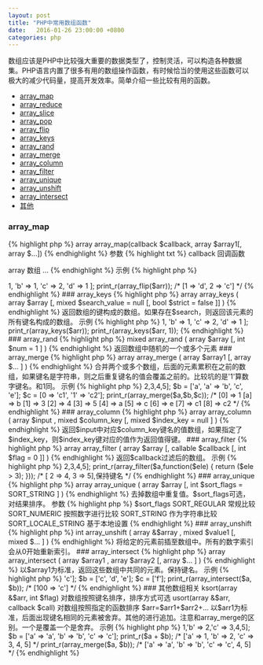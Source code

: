 ```yaml
---
layout: post
title: "PHP中常用数组函数"
date:   2016-01-26 23:00:00 +0800
categories: php
---
```

数组应该是PHP中比较强大重要的数据类型了，控制灵活，可以构造各种数据集。PHP语言内置了很多有用的数组操作函数，有时候恰当的使用这些函数可以极大的减少代码量，提高开发效率。简单介绍一些比较有用的函数。

* [array_map](#arraymap)
* [array_reduce](#arrayreduce)
* [array_slice](#arrayslice)
* [array_pop](#arraypop)
* [array_flip](#arrayflip)
* [array_keys](#arraykeys)
* [array_rand](#arrayrand)
* [array_merge](#arraymerge)
* [array_column](#arraycolumn)
* [array_filter](#arrayfilter)
* [array_unique](#arrayunique)
* [array_unshift](#arrayunshift)
* [array_intersect](#arrayintersect)
* [其他](#section)

### array_map

{% highlight php %}
array array_map(callback $callback, array $array1[, array $...])
{% endhighlight %}
参数
{% highlight txt %}
callback
回调函数

array
数组
...
{% endhighlight %}
示例
{% highlight php %}
<?php
$arr = ['i', 'love', 'u'];
print_r(array_map(function($ele){
     return strlen($ele);
}, $arr));
/* [1, 4, 1] */
{% endhighlight %}

### array_reduce
{% highlight php %}
mixed array_reduce(array $arr, callback $callback [, mixed $initial])
{% endhighlight %}
该函数，迭代的将回调函数应用于数组中的每一个元素进行计算，最后返回一个单一的值。说到这里还是很迷惑，下面会具体分析。

参数
{% highlight txt %}
array
数组

callback
mixed callback(mixed $carry, mixed $item)
$carry是每次迭代的返回元素，$item是每次进行迭代的当前元素。
这个回调函数十分特别，特别之处在于其每次的返回元素都会作为下次迭代的$carry参数与下次迭代的$item进行计算。有很强的'递归'的感觉。

$initial
作为第一次迭代的$carry参数，如果不存在，则为null
{% endhighlight %}
示例
{% highlight php %}
<?php
$arr = [1,2,3,4,5];
var_dump(array_reduce($arr, function($carrior, $item) {
    $carrior *= $item;
    return $carrior;
})); /* 0; 因为，没有传递$initial参数，所以初始值为NULL，所以结果为 0*1*2*3*4*5=0  */
var_dump(array_reduce($arr, function($carrior, $item) {
    $carrior += $item;
    return $carrior;
}, 1)); /* 16; 1+1+2+3+4+5=16  */
{% endhighlight %}
之所以，将这两个函数放在一起说，是因为涉及到一个挺有意思的东西。函数式编程中有个很重要的思想是map/reduce。map就是对列表中每个元素进行操作，reduce就是对列表中的每个元素进行迭代操作。map/reduce在大数据领域也有很重要的应用，大致思路也是分解合并。

### array_slice
{% highlight php %}
array array_slice(array $array, int $offset[, int $length = NULL [, bool $preserve_keys = false ]])
{% endhighlight %}
截取数组的某一部分返回。$offset为索引，可以为负数。为负数的时候，从后面往前算。
示例
{% highlight php %}
<?php
$arr = [1,2,3,4,5,6]
print_r(array_slice($arr, 1, 3)); /* [2,3,4] */
print_r(array_slice($arr, -2, 1)); /* [4] */
{% endhighlight %}

### array_pop
{% highlight php %}
mixed array_pop ( array &$array )
{% endhighlight %}
返回数组的最后一个元素，这里使用的是引用，所以数组会改变。与之相对应得是array_shift。

### array_flip
{% highlight php %}
array array_flip ( array $array )
{% endhighlight %}
返回键值互换的数组。如果原数组存在相同值，互换后，最后一个相同值对应的键值会覆盖之前的。
示例
{% highlight php %}
<?php
$arr= [
    'a' => 1,
    'b' => 1,
    'c' => 2,
    'd' => 1
];
print_r(array_flip($arr)); /* [1 => 'd', 2 => 'c'] */
{% endhighlight %}

### array_keys
{% highlight php %}
array array_keys ( array $array [, mixed $search_value = null [, bool $strict = false ]] )
{% endhighlight %}
返回数组的键构成的数组。如果存在$search，则返回该元素的所有键名构成的数组。
示例
{% highlight php %}
<?php
$arr= [
    'a' => 1,
    'b' => 1,
    'c' => 2,
    'd' => 1
];
print_r(array_keys($arr));
print_r(array_keys($arr, 1));
{% endhighlight %}

### array_rand
{% highlight php %}
mixed array_rand ( array $array [, int $num = 1 ] )
{% endhighlight %}
返回数组中随机的一个或多个元素

### array_merge
{% highlight php %}
array array_merge ( array $array1 [, array $... ] )
{% endhighlight %}
合并两个或多个数组，后面的元素累积在之前的数组，如果键名是字符串，则之后重复键名的值会覆盖之前的。比较坑的是'1'算数字键名。和1同。
示例
{% highlight php %}
<?php
$a = [1, 'a' => 2,3,4,5];
$b = ['a', 'a' => 'b', 'c', 'e'];
$c = [0 => 'c1', '1' => 'c2'];
print_r(array_merge($a,$b,$c));
/*
[0] => 1
[a] => b
[1] => 3
[2] => 4
[3] => 5
[4] => a
[5] => c
[6] => e
[7] => c1
[8] => c2
*/
{% endhighlight %}

### array_column
{% highlight php %}
array array_column ( array $input , mixed $column_key [, mixed $index_key = null ] )
{% endhighlight %}
返回$input中对应$column_key键名的值数组，如果指定了$index_key，则$index_key键对应的值作为返回值得键。

### array_filter
{% highlight php %}
array array_filter ( array $array [, callable $callback [, int $flag = 0 ]] )
{% endhighlight %}
返回$callback过滤后的数组。
示例
{% highlight php %}
<?php
$a = [1, 'a' => 2,3,4,5];
print_r(array_filter($a,function($ele) {
    return ($ele > 3);
})); /* [ 2 => 4, 3 => 5],保持键名 */
{% endhighlight %}

### array_unique
{% highlight php %}
array array_unique ( array $array [, int $sort_flags = SORT_STRING ] )
{% endhighlight %}
去掉数组中重复值。$sort_flags可选，对结果排序。
参数
{% highlight php %}
$sort_flags
SORT_REGULAR 常规比较
SORT_NUMERIC 按照数字进行比较
SORT_STRING 作为字符串比较
SORT_LOCALE_STRING 基于本地设置
{% endhighlight %}

### array_unshift
{% highlight php %}
int array_unshift ( array &$array , mixed $value1 [, mixed $... ] )
{% endhighlight %}
将给定的元素前插至数组中。所有的数字索引会从0开始重新索引。

### array_intersect
{% highlight php %}
array array_intersect ( array $array1 , array $array2 [, array $... ] )
{% endhighlight %}
以$array1为标准，返回这些数组中共同的元素。保持键名。
示例
{% highlight php %}
<?php
$a = ['a', 'b', 100 => 'c'];
$b = ['c', 'd', 'e'];
$c = ['f'];
print_r(array_intersect($a, $b)); /* [100 => 'c'] */
{% endhighlight %}

### 其他数组相关
ksort(array &$arr, int $flag)
对数组按照键名排序，排序方式可选

usort(array &$arr, callback $call)
对数组按照指定的函数排序

$arr=$arr1+$arr2+...

以$arr1为标准，后面出现键名相同的元素被舍弃。其他的进行追加。注意和array_merge的区别。一个是覆盖一个是舍弃。

示例
{% highlight php %}
<?php
$a = ['a' => 1,'b' => 2,'c' => 3,4,5];
$b = ['a' => 'a', 'b' => 'b', 'c' => 'c'];
print_r($a + $b); /* ['a' => 1, 'b' => 2, 'c' => 3, 4, 5] */
print_r(array_merge($a, $b)); /* ['a' => 'a', 'b' => 'b', 'c' => 'c', 4, 5] */
{% endhighlight %}
